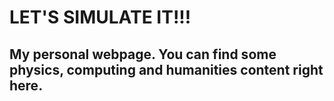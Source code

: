 # LET'S SIMULATE IT!!!
## My personal webpage. You can find some physics, computing and humanities content right here.

